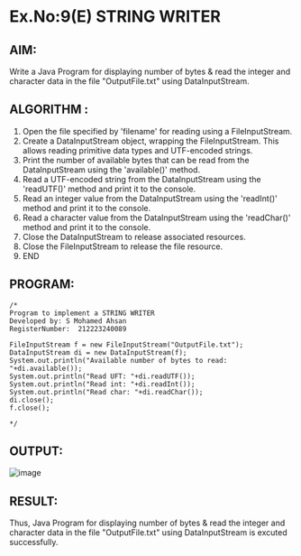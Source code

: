 # Ex.No:9(E) STRING WRITER

## AIM:
Write a Java Program for  displaying number of bytes & read the integer and character data in the  file "OutputFile.txt" using DataInputStream.

## ALGORITHM :

1. Open the file specified by 'filename' for reading using a FileInputStream.
2. Create a DataInputStream object, wrapping the FileInputStream. This allows reading primitive data types and UTF-encoded strings.
3. Print the number of available bytes that can be read from the DataInputStream using the 'available()' method.
4. Read a UTF-encoded string from the DataInputStream using the 'readUTF()' method and print it to the console.
5. Read an integer value from the DataInputStream using the 'readInt()' method and print it to the console.
6. Read a character value from the DataInputStream using the 'readChar()' method and print it to the console.
7. Close the DataInputStream to release associated resources.
8. Close the FileInputStream to release the file resource.
9. END 


## PROGRAM:
 ```
/*
Program to implement a STRING WRITER
Developed by: S Mohamed Ahsan
RegisterNumber:  212223240089

FileInputStream f = new FileInputStream("OutputFile.txt");
DataInputStream di = new DataInputStream(f);
System.out.println("Available number of bytes to read: "+di.available());
System.out.println("Read UFT: "+di.readUTF());
System.out.println("Read int: "+di.readInt());
System.out.println("Read char: "+di.readChar());
di.close();
f.close();

*/
```

## OUTPUT:
![image](https://github.com/user-attachments/assets/19de17da-3b23-4da9-811f-ff723853cd80)

## RESULT:
Thus, Java Program for  displaying number of bytes & read the integer and character data in the  file "OutputFile.txt" using DataInputStream is excuted successfully.
